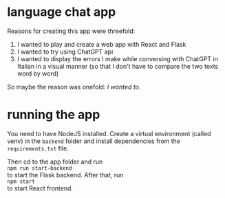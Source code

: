 # language chat app
Reasons for creating this app were threefold:
1. I wanted to play and create a web app with React and Flask
2. I wanted to try using ChatGPT api
3. I wanted to display the errors I make while conversing with ChatGPT in Italian in a visual manner (so that I don't have to compare the two texts word by word)

So maybe the reason was onefold: *I wanted to*.

# running the app
You need to have NodeJS installed. Create a virtual environment (called venv) in the `backend` folder and install dependencies from the `requirements.txt` file.

Then cd to the app folder and run  
`npm run start-backend`  
to start the Flask backend. After that, run  
`npm start`  
to start React frontend.